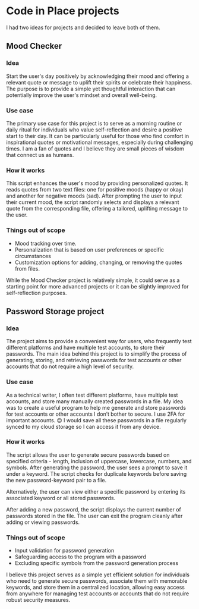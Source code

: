 # Code in Place projects

I had two ideas for projects and decided to leave both of them.

## Mood Checker 

### Idea

Start the user's day positively by acknowledging their mood and offering a relevant quote or message to uplift their spirits or celebrate their happiness. 
The purpose is to provide a simple yet thoughtful interaction that can potentially improve the user's mindset and overall well-being.

### Use case

The primary use case for this project is to serve as a morning routine or daily ritual for individuals who value self-reflection and desire a positive start to their day. 
It can be particularly useful for those who find comfort in inspirational quotes or motivational messages, especially during challenging times. 
I am a fan of quotes and I believe they are small pieces of wisdom that connect us as humans.

### How it works

This script enhances the user's mood by providing personalized quotes. It reads quotes from two text files: one for positive moods (happy or okay) and another for negative moods (sad). 
After prompting the user to input their current mood, the script randomly selects and displays a relevant quote from the corresponding file, offering a tailored, uplifting message to the user.

### Things out of scope

- Mood tracking over time.
- Personalization that is based on user preferences or specific circumstances
- Customization options for adding, changing, or removing the quotes from files.

While the Mood Checker project is relatively simple, it could serve as a starting point for more advanced projects or it can be slightly improved for self-reflection purposes.

## Password Storage project

### Idea

The project aims to provide a convenient way for users, who frequently test different platforms and have multiple test accounts, to store their passwords. 
The main idea behind this project is to simplify the process of generating, storing, and retrieving passwords for test accounts or other accounts that do not require a high level of security. 

### Use case

As a technical writer, I often test different platforms, have multiple test accounts, and store many manually created passwords in a file. 
My idea was to create a useful program to help me generate and store passwords for test accounts or other accounts I don’t bother to secure. I use 2FA for important accounts. :wink: 
I would save all these passwords in a file regularly synced to my cloud storage so I can access it from any device.

### How it works

The script allows the user to generate secure passwords based on specified criteria - length, inclusion of uppercase, lowercase, numbers, and symbols. 
After generating the password, the user sees a prompt to save it under a keyword. The script checks for duplicate keywords before saving the new password-keyword pair to a file.

Alternatively, the user can view either a specific password by entering its associated keyword or all stored passwords.

After adding a new password, the script displays the current number of passwords stored in the file. The user can exit the program cleanly after adding or viewing passwords.

### Things out of scope

- Input validation for password generation
- Safeguarding access to the program with a password
- Excluding specific symbols from the password generation process
  
I believe this project serves as a simple yet efficient solution for individuals who need to generate secure passwords, associate them with memorable keywords, and store them in a centralized location, allowing easy access from anywhere for managing test accounts or accounts that do not require robust security measures.

